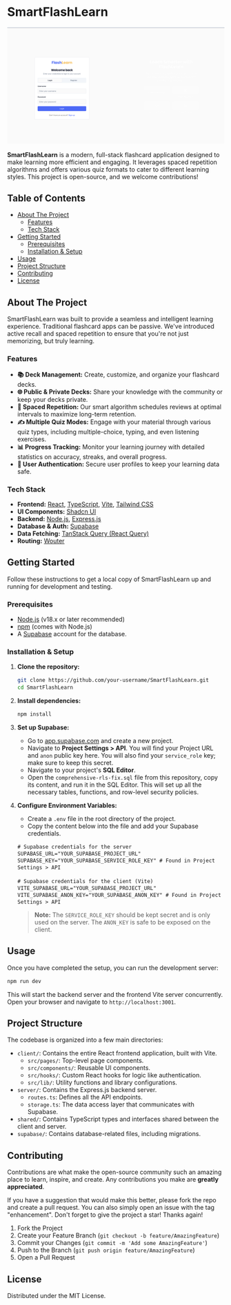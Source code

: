 # SmartFlashLearn

![SmartFlashLearn Dashboard](./attached_assets/image_1744741349175.png)

**SmartFlashLearn** is a modern, full-stack flashcard application designed to make learning more efficient and engaging. It leverages spaced repetition algorithms and offers various quiz formats to cater to different learning styles. This project is open-source, and we welcome contributions!

## Table of Contents

- [About The Project](#about-the-project)
  - [Features](#features)
  - [Tech Stack](#tech-stack)
- [Getting Started](#getting-started)
  - [Prerequisites](#prerequisites)
  - [Installation & Setup](#installation--setup)
- [Usage](#usage)
- [Project Structure](#project-structure)
- [Contributing](#contributing)
- [License](#license)

## About The Project

SmartFlashLearn was built to provide a seamless and intelligent learning experience. Traditional flashcard apps can be passive. We've introduced active recall and spaced repetition to ensure that you're not just memorizing, but truly learning.

### Features

- **📚 Deck Management:** Create, customize, and organize your flashcard decks.
- **🌐 Public & Private Decks:** Share your knowledge with the community or keep your decks private.
- **🤖 Spaced Repetition:** Our smart algorithm schedules reviews at optimal intervals to maximize long-term retention.
- **✍️ Multiple Quiz Modes:** Engage with your material through various quiz types, including multiple-choice, typing, and even listening exercises.
- **📊 Progress Tracking:** Monitor your learning journey with detailed statistics on accuracy, streaks, and overall progress.
- **👤 User Authentication:** Secure user profiles to keep your learning data safe.

### Tech Stack

- **Frontend:** [React](https://reactjs.org/), [TypeScript](https://www.typescriptlang.org/), [Vite](https://vitejs.dev/), [Tailwind CSS](https://tailwindcss.com/)
- **UI Components:** [Shadcn UI](https://ui.shadcn.com/)
- **Backend:** [Node.js](https://nodejs.org/), [Express.js](https://expressjs.com/)
- **Database & Auth:** [Supabase](https://supabase.io/)
- **Data Fetching:** [TanStack Query (React Query)](https://tanstack.com/query/v4)
- **Routing:** [Wouter](https://github.com/molefrog/wouter)

## Getting Started

Follow these instructions to get a local copy of SmartFlashLearn up and running for development and testing.

### Prerequisites

- [Node.js](https://nodejs.org/en/download/) (v18.x or later recommended)
- [npm](https://www.npmjs.com/get-npm) (comes with Node.js)
- A [Supabase](https://supabase.com/) account for the database.

### Installation & Setup

1.  **Clone the repository:**
    ```sh
    git clone https://github.com/your-username/SmartFlashLearn.git
    cd SmartFlashLearn
    ```

2.  **Install dependencies:**
    ```sh
    npm install
    ```

3.  **Set up Supabase:**
    - Go to [app.supabase.com](https://app.supabase.com/) and create a new project.
    - Navigate to **Project Settings > API**. You will find your Project URL and `anon` public key here. You will also find your `service_role` key; make sure to keep this secret.
    - Navigate to your project's **SQL Editor**.
    - Open the `comprehensive-rls-fix.sql` file from this repository, copy its content, and run it in the SQL Editor. This will set up all the necessary tables, functions, and row-level security policies.

4.  **Configure Environment Variables:**
    - Create a `.env` file in the root directory of the project.
    - Copy the content below into the file and add your Supabase credentials.

    ```env
    # Supabase credentials for the server
    SUPABASE_URL="YOUR_SUPABASE_PROJECT_URL"
    SUPABASE_KEY="YOUR_SUPABASE_SERVICE_ROLE_KEY" # Found in Project Settings > API

    # Supabase credentials for the client (Vite)
    VITE_SUPABASE_URL="YOUR_SUPABASE_PROJECT_URL"
    VITE_SUPABASE_ANON_KEY="YOUR_SUPABASE_ANON_KEY" # Found in Project Settings > API
    ```
    > **Note:** The `SERVICE_ROLE_KEY` should be kept secret and is only used on the server. The `ANON_KEY` is safe to be exposed on the client.

## Usage

Once you have completed the setup, you can run the development server:

```sh
npm run dev
```

This will start the backend server and the frontend Vite server concurrently. Open your browser and navigate to `http://localhost:3001`.

## Project Structure

The codebase is organized into a few main directories:

-   `client/`: Contains the entire React frontend application, built with Vite.
    -   `src/pages/`: Top-level page components.
    -   `src/components/`: Reusable UI components.
    -   `src/hooks/`: Custom React hooks for logic like authentication.
    -   `src/lib/`: Utility functions and library configurations.
-   `server/`: Contains the Express.js backend server.
    -   `routes.ts`: Defines all the API endpoints.
    -   `storage.ts`: The data access layer that communicates with Supabase.
-   `shared/`: Contains TypeScript types and interfaces shared between the client and server.
-   `supabase/`: Contains database-related files, including migrations.

## Contributing

Contributions are what make the open-source community such an amazing place to learn, inspire, and create. Any contributions you make are **greatly appreciated**.

If you have a suggestion that would make this better, please fork the repo and create a pull request. You can also simply open an issue with the tag "enhancement".
Don't forget to give the project a star! Thanks again!

1.  Fork the Project
2.  Create your Feature Branch (`git checkout -b feature/AmazingFeature`)
3.  Commit your Changes (`git commit -m 'Add some AmazingFeature'`)
4.  Push to the Branch (`git push origin feature/AmazingFeature`)
5.  Open a Pull Request

## License

Distributed under the MIT License. 
